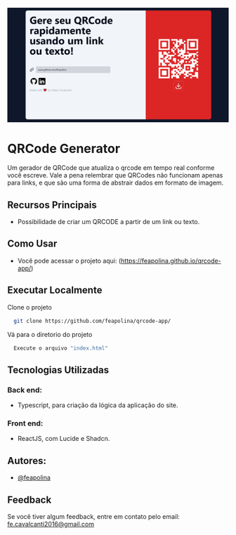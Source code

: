 ![Imagem do meu projeto](./photo02.png)

# QRCode Generator
 Um gerador de QRCode que atualiza o qrcode em tempo real conforme você escreve. Vale a pena relembrar que QRCodes não funcionam apenas para links, e que são uma forma de abstrair dados em formato de imagem.
 
## Recursos Principais
- Possibilidade de criar um QRCODE a partir de um link ou texto.

## Como Usar
- Você pode acessar o projeto aqui:
  (https://feapolina.github.io/qrcode-app/)

## Executar Localmente

Clone o projeto

```bash
  git clone https://github.com/feapolina/qrcode-app/
```

Vá para o diretorio do projeto

```bash
  Execute o arquivo "index.html"
```


## Tecnologias Utilizadas

### Back end:
- Typescript, para criação da lógica da aplicação do site.

### Front end:
- ReactJS, com Lucide e Shadcn.


## Autores:

- [@feapolina](https://github.com/feapolina)

## Feedback

Se você tiver algum feedback, entre em contato pelo email: fe.cavalcanti2016@gmail.com
